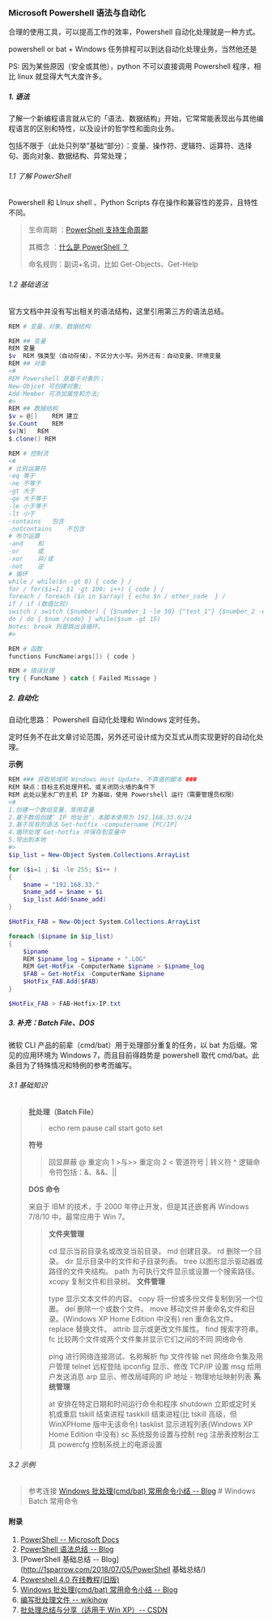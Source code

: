 ### Microsoft Powershell 语法与自动化

合理的使用工具，可以提高工作的效率，Powershell 自动化处理就是一种方式。

powershell or bat + Windows 任务排程可以到达自动化处理业务，当然他还是

PS: 因为某些原因（安全或其他），python 不可以直接调用 Powershell 程序，相比 linux 就显得大气大度许多。

##### 1. 语法

了解一个新编程语言就从它的「语法、数据结构」开始，它常常能表现出与其他编程语言的区别和特性，以及设计的哲学性和面向业务。

包括不限于（此处只列举”基础“部分）：变量、操作符、逻辑符、运算符、选择句、面向对象、数据结构、异常处理；

###### 1.1 了解 PowerShell

Powershell 和 LInux shell 、Python Scripts 存在操作和兼容性的差异，且特性不同。

> 生命周期 ：[PowerShell 支持生命周期](https://docs.microsoft.com/zh-cn/powershell/scripting/powershell-support-lifecycle?view=powershell-7)
>
> 其概念 ：[什么是 PowerShell ？](https://docs.microsoft.com/zh-cn/powershell/scripting/overview?view=powershell-7) 
>
> 命名规则：副词+名词，比如 Get-Objects、Get-Help

###### 1.2 基础语法

官方文档中并没有写出相关的语法结构，这里引用第三方的语法总结。

```powershell
REM # 变量、对象、数据结构

REM ## 变量
REM 变量
$v	REM 强类型（自动存储），不区分大小写。另外还有：自动变量、环境变量
REM ## 对象
<#
REM Powershell 是基于对象的；
New-Objcet 可创建对象;
Add-Member 可添加属性和方法;
#>
REM ## 数据结构
$v = @[]	REM 建立
$v.Count	REM 
$v[N]	REM 
$.clone() REM 

REM # 控制流
<# 
# 比较运算符
-eq	等于
-ne	不等于
-gt	大于
-ge	大于等于
-le	小于等于
-lt	小于
-contains	包含
-notcontains	不包含
# 布尔运算
-and	和
-or		或
-xor	异/或
-not	逆
# 循环
while / while($n -gt 0) { code } /
for / for($i=1; $1 -gt 100; i++) { code } /
foreach / foreach ($n in $array) { echo $n / other_code  } / 
if / if (数值比较)
switch / switch ($number) { {$number_1 -le 50} {"test_1"} {$number_2 -eq 50} {"test_2"}  } /
do / do { $num /code} } while($sum -gt 15)
Notes: break 则是跳出该循环。
#>

REM # 函数
functions FuncName(args[]) { code }

REM # 错误处理
try { FuncName } catch { Failed Missage }

```

##### 2. 自动化

自动化思路： Powershell 自动化处理和 Windows 定时任务。

定时任务不在此文章讨论范围，另外还可设计成为交互式从而实现更好的自动化处理。

**示例**

```powershell
REM ### 获取局域网 Windows Host Update，不靠谱的脚本 ###
REM 缺点：目标主机处理开机、或关闭防火墙的条件下
REM 此处以里水厂的主机 IP 为基础，使用 Powershell 运行（需要管理员权限）
<#
1.创建一个数组变量、常用变量
2.基于数组创建’ IP 地址池‘，本脚本使用为 192.168.33.0/24
3.基于现有的语法 Get-hotfix -computername [PC/IP]
4.循环处理 Get-hotfix 并保存到变量中
5.导出到本地
#>
$ip_list = New-Object System.Collections.ArrayList

for ($i=1 ; $i -le 255; $i++ )
{
    $name = "192.168.33."
    $name_add = $name + $i
    $ip_list.Add($name_add)
}

$HotFix_FAB = New-Object System.Collections.ArrayList

foreach ($ipname in $ip_list)
{
    $ipname
    REM $ipname_log = $ipname + ".LOG"
    REM Get-HotFix -ComputerName $ipname > $ipname_log
    $FAB = Get-HotFix -ComputerName $ipname
    $HotFix_FAB.Add($FAB)
}

$HotFix_FAB > FAB-Hotfix-IP.txt
```

##### 3. 补充：Batch File、DOS

微软 CLI 产品的前辈（cmd/bat）用于处理部分重复的任务，以 bat 为后缀。常见的应用环境为 Windows 7，而且目前得趋势是 powershell 取代 cmd/bat。此条目为了特殊情况和特例的参考而编写。

###### 3.1 基础知识

> **批处理（Batch File）**
>
> > echo
> > rem
> > pause
> > call
> > start
> > goto
> > set
>
> **符号**
>
> > 回显屏蔽 @
> > 重定向 1 >与>>
> > 重定向 2 <
> > 管道符号 |
> > 转义符 ^
> > 逻辑命令符包括：&、&&、||
>
> **DOS 命令**
>
> 来自于 IBM 的技术，于 2000 年停止开发，但是其还嵌套再 Windows 7/8/10 中。最常应用于 Win 7。
>
> > **文件夹管理**
> >
> > cd 显示当前目录名或改变当前目录。
> > md 创建目录。
> > rd 删除一个目录。
> > dir 显示目录中的文件和子目录列表。
> > tree 以图形显示驱动器或路径的文件夹结构。
> > path 为可执行文件显示或设置一个搜索路径。
> > xcopy 复制文件和目录树。
> > **文件管理**
> >
> > type 显示文本文件的内容。
> > copy 将一份或多份文件复制到另一个位置。
> > del 删除一个或数个文件。
> > move 移动文件并重命名文件和目录。(Windows XP Home Edition 中没有)
> > ren 重命名文件。
> > replace 替换文件。
> > attrib 显示或更改文件属性。
> > find 搜索字符串。
> > fc 比较两个文件或两个文件集并显示它们之间的不同
> > 网络命令
> >
> > ping 进行网络连接测试、名称解析
> > ftp 文件传输
> > net 网络命令集及用户管理
> > telnet 远程登陆
> > ipconfig 显示、修改 TCP/IP 设置
> > msg 给用户发送消息
> > arp 显示、修改局域网的 IP 地址 - 物理地址映射列表
> > **系统管理**
> >
> > at 安排在特定日期和时间运行命令和程序
> > shutdown 立即或定时关机或重启
> > tskill 结束进程
> > taskkill 结束进程(比 tskill 高级，但 WinXPHome 版中无该命令)
> > tasklist 显示进程列表(Windows XP Home Edition 中没有)
> > sc 系统服务设置与控制
> > reg 注册表控制台工具
> > powercfg 控制系统上的电源设置

###### 3.2 示例

> 参考连接 [Windows 批处理(cmd/bat) 常用命令小结 -- Blog](https://wsgzao.github.io/post/windows-batch/) #  Windows Batch 常用命令

#### 附录

1. [PowerShell -- Microsoft Docs](https://docs.microsoft.com/zh-cn/powershell)
2. [PowerShell 语法总结 -- Blog](https://bbkali.github.io/2020/01/27/powershell语法总结/)
3. [PowerShell 基础总结 -- Blog](http://1sparrow.com/2018/07/05/PowerShell 基础总结/)
4. [Powershell 4.0 在线教程(旧版)](https://www.pstips.net/)
5. [Windows 批处理(cmd/bat) 常用命令小结 -- Blog](https://wsgzao.github.io/post/windows-batch/)
6. [编写批处理文件 -- wikihow](https://zh.wikihow.com/编写批处理文件)
7. [批处理总结与分享（适用于 Win XP）-- CSDN](https://blog.csdn.net/z22050519/article/details/17019137)

